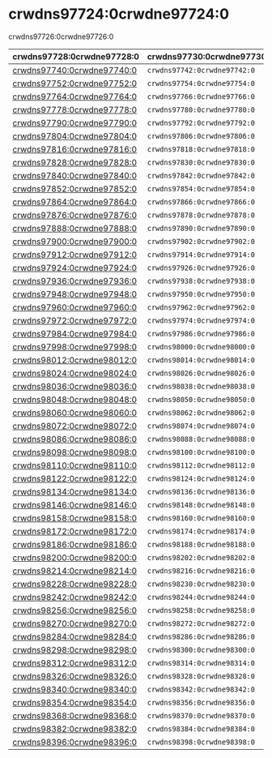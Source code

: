 # crwdns97724:0crwdne97724:0

<p class="description">crwdns97726:0crwdne97726:0</p>

| crwdns97728:0crwdne97728:0                               | crwdns97730:0crwdne97730:0   | crwdns97732:0crwdne97732:0                                                     | crwdns97734:0crwdne97734:0   | crwdns97736:0crwdne97736:0                                 |
|:-------------------------------------------------------- |:---------------------------- |:------------------------------------------------------------------------------ |:---------------------------- |:---------------------------------------------------------- |
| [crwdns97740:0crwdne97740:0](crwdns97738:0crwdne97738:0) | `crwdns97742:0crwdne97742:0` | `crwdns97744:0crwdne97744:0`                                                   | `crwdns97746:0crwdne97746:0` | `crwdns97748:0crwdne97748:0`                               |
| [crwdns97752:0crwdne97752:0](crwdns97750:0crwdne97750:0) | `crwdns97754:0crwdne97754:0` | `crwdns97756:0crwdne97756:0`                                                   | `crwdns97758:0crwdne97758:0` | `crwdns97760:0crwdne97760:0`                               |
| [crwdns97764:0crwdne97764:0](crwdns97762:0crwdne97762:0) | `crwdns97766:0crwdne97766:0` | `crwdns97768:0crwdne97768:0`                                                   | `crwdns97770:0crwdne97770:0` | [`crwdns97774:0crwdne97774:0`](crwdns97772:0crwdne97772:0) |
| [crwdns97778:0crwdne97778:0](crwdns97776:0crwdne97776:0) | `crwdns97780:0crwdne97780:0` | `crwdns97782:0crwdne97782:0`                                                   | `crwdns97784:0crwdne97784:0` | `crwdns97786:0crwdne97786:0`                               |
| [crwdns97790:0crwdne97790:0](crwdns97788:0crwdne97788:0) | `crwdns97792:0crwdne97792:0` | `crwdns97794:0crwdne97794:0`                                                   | `crwdns97796:0crwdne97796:0` | [`crwdns97800:0crwdne97800:0`](crwdns97798:0crwdne97798:0) |
| [crwdns97804:0crwdne97804:0](crwdns97802:0crwdne97802:0) | `crwdns97806:0crwdne97806:0` | `crwdns97808:0crwdne97808:0`                                                   | `crwdns97810:0crwdne97810:0` | `crwdns97812:0crwdne97812:0`                               |
| [crwdns97816:0crwdne97816:0](crwdns97814:0crwdne97814:0) | `crwdns97818:0crwdne97818:0` | `crwdns97820:0crwdne97820:0`                                                   | `crwdns97822:0crwdne97822:0` | `crwdns97824:0crwdne97824:0`                               |
| [crwdns97828:0crwdne97828:0](crwdns97826:0crwdne97826:0) | `crwdns97830:0crwdne97830:0` | `crwdns97832:0crwdne97832:0`                                                   | `crwdns97834:0crwdne97834:0` | `crwdns97836:0crwdne97836:0`                               |
| [crwdns97840:0crwdne97840:0](crwdns97838:0crwdne97838:0) | `crwdns97842:0crwdne97842:0` | `crwdns97844:0crwdne97844:0`                                                   | `crwdns97846:0crwdne97846:0` | crwdns97848:0crwdne97848:0                                 |
| [crwdns97852:0crwdne97852:0](crwdns97850:0crwdne97850:0) | `crwdns97854:0crwdne97854:0` | `crwdns97856:0crwdne97856:0`                                                   | `crwdns97858:0crwdne97858:0` | crwdns97860:0crwdne97860:0                                 |
| [crwdns97864:0crwdne97864:0](crwdns97862:0crwdne97862:0) | `crwdns97866:0crwdne97866:0` | `crwdns97868:0crwdne97868:0`                                                   | `crwdns97870:0crwdne97870:0` | crwdns97872:0crwdne97872:0                                 |
| [crwdns97876:0crwdne97876:0](crwdns97874:0crwdne97874:0) | `crwdns97878:0crwdne97878:0` | `crwdns97880:0crwdne97880:0`                                                   | `crwdns97882:0crwdne97882:0` | crwdns97884:0crwdne97884:0                                 |
| [crwdns97888:0crwdne97888:0](crwdns97886:0crwdne97886:0) | `crwdns97890:0crwdne97890:0` | `crwdns97892:0crwdne97892:0`                                                   | `crwdns97894:0crwdne97894:0` | crwdns97896:0crwdne97896:0                                 |
| [crwdns97900:0crwdne97900:0](crwdns97898:0crwdne97898:0) | `crwdns97902:0crwdne97902:0` | `crwdns97904:0crwdne97904:0`                                                   | `crwdns97906:0crwdne97906:0` | crwdns97908:0crwdne97908:0                                 |
| [crwdns97912:0crwdne97912:0](crwdns97910:0crwdne97910:0) | `crwdns97914:0crwdne97914:0` | `crwdns97916:0crwdne97916:0`                                                   | `crwdns97918:0crwdne97918:0` | crwdns97920:0crwdne97920:0                                 |
| [crwdns97924:0crwdne97924:0](crwdns97922:0crwdne97922:0) | `crwdns97926:0crwdne97926:0` | `crwdns97928:0crwdne97928:0`                                                   | `crwdns97930:0crwdne97930:0` | crwdns97932:0crwdne97932:0                                 |
| [crwdns97936:0crwdne97936:0](crwdns97934:0crwdne97934:0) | `crwdns97938:0crwdne97938:0` | `crwdns97940:0crwdne97940:0`                                                   | `crwdns97942:0crwdne97942:0` | crwdns97944:0crwdne97944:0                                 |
| [crwdns97948:0crwdne97948:0](crwdns97946:0crwdne97946:0) | `crwdns97950:0crwdne97950:0` | `crwdns97952:0crwdne97952:0`                                                   | `crwdns97954:0crwdne97954:0` | crwdns97956:0crwdne97956:0                                 |
| [crwdns97960:0crwdne97960:0](crwdns97958:0crwdne97958:0) | `crwdns97962:0crwdne97962:0` | `crwdns97964:0crwdne97964:0`                                                   | `crwdns97966:0crwdne97966:0` | crwdns97968:0crwdne97968:0                                 |
| [crwdns97972:0crwdne97972:0](crwdns97970:0crwdne97970:0) | `crwdns97974:0crwdne97974:0` | `crwdns97976:0crwdne97976:0`                                                   | `crwdns97978:0crwdne97978:0` | crwdns97980:0crwdne97980:0                                 |
| [crwdns97984:0crwdne97984:0](crwdns97982:0crwdne97982:0) | `crwdns97986:0crwdne97986:0` | `crwdns97988:0crwdne97988:0`                                                   | `crwdns97990:0crwdne97990:0` | [`crwdns97994:0crwdne97994:0`](crwdns97992:0crwdne97992:0) |
| [crwdns97998:0crwdne97998:0](crwdns97996:0crwdne97996:0) | `crwdns98000:0crwdne98000:0` | `crwdns98002:0crwdne98002:0`                                                   | `crwdns98004:0crwdne98004:0` | [`crwdns98008:0crwdne98008:0`](crwdns98006:0crwdne98006:0) |
| [crwdns98012:0crwdne98012:0](crwdns98010:0crwdne98010:0) | `crwdns98014:0crwdne98014:0` | `crwdns98016:0crwdne98016:0`                                                   | `crwdns98018:0crwdne98018:0` | crwdns98020:0crwdne98020:0                                 |
| [crwdns98024:0crwdne98024:0](crwdns98022:0crwdne98022:0) | `crwdns98026:0crwdne98026:0` | `crwdns98028:0crwdne98028:0`                                                   | `crwdns98030:0crwdne98030:0` | crwdns98032:0crwdne98032:0                                 |
| [crwdns98036:0crwdne98036:0](crwdns98034:0crwdne98034:0) | `crwdns98038:0crwdne98038:0` | `crwdns98040:0crwdne98040:0`                                                   | `crwdns98042:0crwdne98042:0` | crwdns98044:0crwdne98044:0                                 |
| [crwdns98048:0crwdne98048:0](crwdns98046:0crwdne98046:0) | `crwdns98050:0crwdne98050:0` | `crwdns98052:0crwdne98052:0`                                                   | `crwdns98054:0crwdne98054:0` | crwdns98056:0crwdne98056:0                                 |
| [crwdns98060:0crwdne98060:0](crwdns98058:0crwdne98058:0) | `crwdns98062:0crwdne98062:0` | `crwdns98064:0crwdne98064:0`                                                   | `crwdns98066:0crwdne98066:0` | crwdns98068:0crwdne98068:0                                 |
| [crwdns98072:0crwdne98072:0](crwdns98070:0crwdne98070:0) | `crwdns98074:0crwdne98074:0` | `crwdns98076:0crwdne98076:0`                                                   | `crwdns98078:0crwdne98078:0` | [`crwdns98082:0crwdne98082:0`](crwdns98080:0crwdne98080:0) |
| [crwdns98086:0crwdne98086:0](crwdns98084:0crwdne98084:0) | `crwdns98088:0crwdne98088:0` | `crwdns98090:0crwdne98090:0`                                                   | `crwdns98092:0crwdne98092:0` | crwdns98094:0crwdne98094:0                                 |
| [crwdns98098:0crwdne98098:0](crwdns98096:0crwdne98096:0) | `crwdns98100:0crwdne98100:0` | `crwdns98102:0crwdne98102:0`                                                   | `crwdns98104:0crwdne98104:0` | crwdns98106:0crwdne98106:0                                 |
| [crwdns98110:0crwdne98110:0](crwdns98108:0crwdne98108:0) | `crwdns98112:0crwdne98112:0` | `crwdns98114:0crwdne98114:0`                                                   | `crwdns98116:0crwdne98116:0` | crwdns98118:0crwdne98118:0                                 |
| [crwdns98122:0crwdne98122:0](crwdns98120:0crwdne98120:0) | `crwdns98124:0crwdne98124:0` | `crwdns98126:0crwdne98126:0`                                                   | `crwdns98128:0crwdne98128:0` | crwdns98130:0crwdne98130:0                                 |
| [crwdns98134:0crwdne98134:0](crwdns98132:0crwdne98132:0) | `crwdns98136:0crwdne98136:0` | `crwdns98138:0crwdne98138:0`                                                   | `crwdns98140:0crwdne98140:0` | crwdns98142:0crwdne98142:0                                 |
| [crwdns98146:0crwdne98146:0](crwdns98144:0crwdne98144:0) | `crwdns98148:0crwdne98148:0` | `crwdns98150:0crwdne98150:0`                                                   | `crwdns98152:0crwdne98152:0` | crwdns98154:0crwdne98154:0                                 |
| [crwdns98158:0crwdne98158:0](crwdns98156:0crwdne98156:0) | `crwdns98160:0crwdne98160:0` | `dns98162:0crwdne98162:0ask_5d586ba90b8d79.81860399crwdns98162:0crwdne98162:0` | `crwdns98164:0crwdne98164:0` | [`crwdns98168:0crwdne98168:0`](crwdns98166:0crwdne98166:0) |
| [crwdns98172:0crwdne98172:0](crwdns98170:0crwdne98170:0) | `crwdns98174:0crwdne98174:0` | `crwdns98176:0crwdne98176:0`                                                   | `crwdns98178:0crwdne98178:0` | [`crwdns98182:0crwdne98182:0`](crwdns98180:0crwdne98180:0) |
| [crwdns98186:0crwdne98186:0](crwdns98184:0crwdne98184:0) | `crwdns98188:0crwdne98188:0` | `crwdns98190:0crwdne98190:0`                                                   | `crwdns98192:0crwdne98192:0` | [`crwdns98196:0crwdne98196:0`](crwdns98194:0crwdne98194:0) |
| [crwdns98200:0crwdne98200:0](crwdns98198:0crwdne98198:0) | `crwdns98202:0crwdne98202:0` | `crwdns98204:0crwdne98204:0`                                                   | `crwdns98206:0crwdne98206:0` | [`crwdns98210:0crwdne98210:0`](crwdns98208:0crwdne98208:0) |
| [crwdns98214:0crwdne98214:0](crwdns98212:0crwdne98212:0) | `crwdns98216:0crwdne98216:0` | `crwdns98218:0crwdne98218:0`                                                   | `crwdns98220:0crwdne98220:0` | [`crwdns98224:0crwdne98224:0`](crwdns98222:0crwdne98222:0) |
| [crwdns98228:0crwdne98228:0](crwdns98226:0crwdne98226:0) | `crwdns98230:0crwdne98230:0` | `crwdns98232:0crwdne98232:0`                                                   | crwdns98234:0crwdne98234:0   | [`crwdns98238:0crwdne98238:0`](crwdns98236:0crwdne98236:0) |
| [crwdns98242:0crwdne98242:0](crwdns98240:0crwdne98240:0) | `crwdns98244:0crwdne98244:0` | `crwdns98246:0crwdne98246:0`                                                   | crwdns98248:0crwdne98248:0   | [`crwdns98252:0crwdne98252:0`](crwdns98250:0crwdne98250:0) |
| [crwdns98256:0crwdne98256:0](crwdns98254:0crwdne98254:0) | `crwdns98258:0crwdne98258:0` | `k_5d586ba91ae237.52602206crwdns98260:0crwdne98260:0`                          | `crwdns98262:0crwdne98262:0` | [`crwdns98266:0crwdne98266:0`](crwdns98264:0crwdne98264:0) |
| [crwdns98270:0crwdne98270:0](crwdns98268:0crwdne98268:0) | `crwdns98272:0crwdne98272:0` | `crwdns98274:0crwdne98274:0`                                                   | `crwdns98276:0crwdne98276:0` | [`crwdns98280:0crwdne98280:0`](crwdns98278:0crwdne98278:0) |
| [crwdns98284:0crwdne98284:0](crwdns98282:0crwdne98282:0) | `crwdns98286:0crwdne98286:0` | `crwdns98288:0crwdne98288:0`                                                   | `crwdns98290:0crwdne98290:0` | [`crwdns98294:0crwdne98294:0`](crwdns98292:0crwdne98292:0) |
| [crwdns98298:0crwdne98298:0](crwdns98296:0crwdne98296:0) | `crwdns98300:0crwdne98300:0` | `crwdns98302:0crwdne98302:0`                                                   | `crwdns98304:0crwdne98304:0` | [`crwdns98308:0crwdne98308:0`](crwdns98306:0crwdne98306:0) |
| [crwdns98312:0crwdne98312:0](crwdns98310:0crwdne98310:0) | `crwdns98314:0crwdne98314:0` | `crwdns98316:0crwdne98316:0`                                                   | `crwdns98318:0crwdne98318:0` | [`crwdns98322:0crwdne98322:0`](crwdns98320:0crwdne98320:0) |
| [crwdns98326:0crwdne98326:0](crwdns98324:0crwdne98324:0) | `crwdns98328:0crwdne98328:0` | `crwdns98330:0crwdne98330:0`                                                   | crwdns98332:0crwdne98332:0   | [`crwdns98336:0crwdne98336:0`](crwdns98334:0crwdne98334:0) |
| [crwdns98340:0crwdne98340:0](crwdns98338:0crwdne98338:0) | `crwdns98342:0crwdne98342:0` | `crwdns98344:0crwdne98344:0`                                                   | crwdns98346:0crwdne98346:0   | [`crwdns98350:0crwdne98350:0`](crwdns98348:0crwdne98348:0) |
| [crwdns98354:0crwdne98354:0](crwdns98352:0crwdne98352:0) | `crwdns98356:0crwdne98356:0` | `crwdns98358:0crwdne98358:0`                                                   | `crwdns98360:0crwdne98360:0` | [`crwdns98364:0crwdne98364:0`](crwdns98362:0crwdne98362:0) |
| [crwdns98368:0crwdne98368:0](crwdns98366:0crwdne98366:0) | `crwdns98370:0crwdne98370:0` | `crwdns98372:0crwdne98372:0`                                                   | `crwdns98374:0crwdne98374:0` | [`crwdns98378:0crwdne98378:0`](crwdns98376:0crwdne98376:0) |
| [crwdns98382:0crwdne98382:0](crwdns98380:0crwdne98380:0) | `crwdns98384:0crwdne98384:0` | `crwdns98386:0crwdne98386:0`                                                   | `crwdns98388:0crwdne98388:0` | [`crwdns98392:0crwdne98392:0`](crwdns98390:0crwdne98390:0) |
| [crwdns98396:0crwdne98396:0](crwdns98394:0crwdne98394:0) | `crwdns98398:0crwdne98398:0` | `crwdns98400:0crwdne98400:0`                                                   | `crwdns98402:0crwdne98402:0` | crwdns98404:0crwdne98404:0                                 |